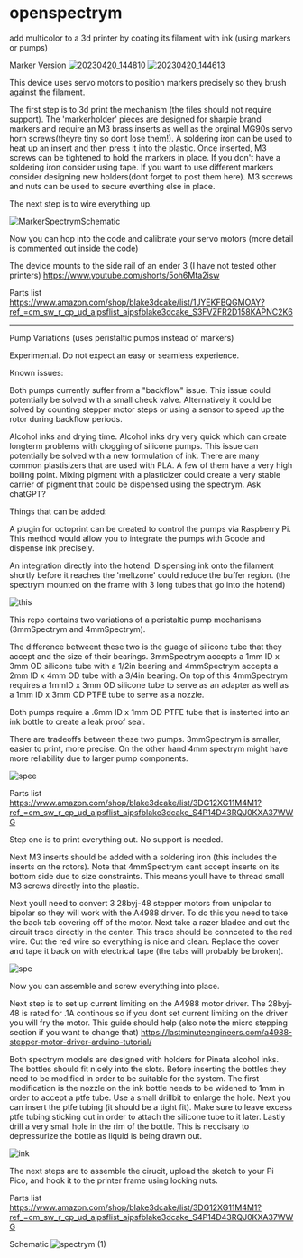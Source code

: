 # openspectrym
add multicolor to a 3d printer by coating its filament with ink (using markers or pumps)

Marker Version
![20230420_144810](https://user-images.githubusercontent.com/127003963/233473385-92e0e9a6-760b-47e6-aaa7-412ab179710c.jpg)
![20230420_144613](https://user-images.githubusercontent.com/127003963/233476764-a0f7af4e-0024-41f3-bd19-38e2c83b209c.jpg)

This device uses servo motors to position markers precisely so they brush against the filament.

The first step is to 3d print the mechanism (the files should not require support). The 'markerholder' pieces are designed for sharpie brand markers and require an M3 brass inserts as well as the orginal MG90s servo horn screws(theyre tiny so dont lose them!). A soldering iron can be used to heat up an insert and then press it into the plastic. Once inserted, M3 screws can be tightened to hold the markers in place. If you don't have a soldering iron consider using tape. If you want to use different markers consider designing new holders(dont forget to post them here). M3 sccrews and nuts can be used to secure everthing else in place.

The next step is to wire everything up.

![MarkerSpectrymSchematic](https://user-images.githubusercontent.com/127003963/233525405-7c45ce69-e7c0-45e9-b243-268408fbfcb1.png)

Now you can hop into the code and calibrate your servo motors (more detail is commented out inside the code)

The device mounts to the side rail of an ender 3 (I have not tested other printers) https://www.youtube.com/shorts/5oh6Mta2isw

Parts list
https://www.amazon.com/shop/blake3dcake/list/1JYEKFBQGMOAY?ref_=cm_sw_r_cp_ud_aipsflist_aipsfblake3dcake_S3FVZFR2D158KAPNC2K6

---------------------------------------------------------------------------------------------------------------------------------------------------------
Pump Variations (uses peristaltic pumps instead of markers)

Experimental. Do not expect an easy or seamless experience.

Known issues: 

Both pumps currently suffer from a "backflow" issue. This issue could potentially be solved with a small check valve. Alternatively it could be solved by counting stepper motor steps or using a sensor to speed up the rotor during backflow periods.

Alcohol inks and drying time. Alcohol inks dry very quick which can create longterm problems with clogging of silicone pumps. This issue can potentially be solved with a new formulation of ink. There are many common plastisizers that are used with PLA. A few of them have a very high boiling point. Mixing pigment with a plasticizer could create a very stable carrier of pigment that could be dispensed using the spectrym. Ask chatGPT? 

Things that can be added:

A plugin for octoprint can be created to control the pumps via Raspberry Pi. This method would allow you to integrate the pumps with Gcode and dispense ink precisely.

An integration directly into the hotend. Dispensing ink onto the filament shortly before it reaches the 'meltzone' could reduce the buffer region. (the spectrym mounted on the frame with 3 long tubes that go into the hotend)

![this](https://user-images.githubusercontent.com/127003963/224782383-03cb3734-0345-420c-be27-86226acdcdab.jpg)

This repo contains two variations of a peristaltic pump mechanisms (3mmSpectrym and 4mmSpectrym). 

The difference betweent these two is the guage of silicone tube that they accept and the size of their bearings. 3mmSpectrym accepts a 1mm ID x 3mm OD silicone tube with a 1/2in bearing and 4mmSpectrym accepts a 2mm ID x 4mm OD tube with a 3/4in bearing. On top of this 4mmSpectrym requires a 1mmID x 3mm OD silicone tube to serve as an adapter as well as a 1mm ID x 3mm OD PTFE tube to serve as a nozzle. 

Both pumps require a .6mm ID x 1mm OD PTFE tube that is insterted into an ink bottle to create a leak proof seal.

There are tradeoffs between these two pumps. 3mmSpectrym is smaller, easier to print, more precise. On the other hand 4mm spectrym might have more reliability due to larger pump components.

![spee](https://user-images.githubusercontent.com/127003963/224782675-06ac45fc-f5aa-43c2-ba5e-6577b91a5513.jpg)

Parts list
https://www.amazon.com/shop/blake3dcake/list/3DG12XG11M4M1?ref_=cm_sw_r_cp_ud_aipsflist_aipsfblake3dcake_S4P14D43RQJ0KXA37WWG

Step one is to print everything out. No support is needed.

Next M3 inserts should be added with a soldering iron (this includes the inserts on the rotors). Note that 4mmSpectrym cant accept inserts on its bottom side due to size constraints. This means youll have to thread small M3 screws directly into the plastic.

Next youll need to convert 3 28byj-48 stepper motors from unipolar to bipolar so they will work with the A4988 driver. To do this you need to take the back tab covering off of the motor. Next take a razer bladee and cut the circuit trace directly in the center. This trace should be connceted to the red wire. Cut the red wire so everything is nice and clean. Replace the cover and tape it back on with electrical tape (the tabs will probably be broken).

![spe](https://user-images.githubusercontent.com/127003963/224782807-ace81f34-5e4f-4370-996e-cc15141517da.jpg)

Now you can assemble and screw everything into place.

Next step is to set up current limiting on the A4988 motor driver. The 28byj-48 is rated for .1A continous so if you dont set current limiting on the driver you will fry the motor. This guide should help (also note the micro stepping section if you want to change that)
https://lastminuteengineers.com/a4988-stepper-motor-driver-arduino-tutorial/

Both spectrym models are designed with holders for Pinata alcohol inks. The bottles should fit nicely into the slots. Before inserting the bottles they need to be modified in order to be suitable for the system. The first modification is the nozzle on the ink bottle needs to be widened to 1mm in order to accept a ptfe tube. Use a small drillbit to enlarge the hole. Next you can insert the ptfe tubing (it should be a tight fit). Make sure to leave excess ptfe tubing sticking out in order to attach the silicone tube to it later. Lastly drill a very small hole in the rim of the bottle. This is neccisary to depressurize the bottle as liquid is being drawn out.

![ink](https://user-images.githubusercontent.com/127003963/224785386-740069fb-88d5-4dab-a94a-6ca0435681fb.jpg)

The next steps are to assemble the cirucit, upload the sketch to your Pi Pico, and hook it to the printer frame using locking nuts.

Parts list
https://www.amazon.com/shop/blake3dcake/list/3DG12XG11M4M1?ref_=cm_sw_r_cp_ud_aipsflist_aipsfblake3dcake_S4P14D43RQJ0KXA37WWG

Schematic
![spectrym (1)](https://user-images.githubusercontent.com/127003963/223009756-63e2231f-26ce-4845-9071-10230715e386.png)
